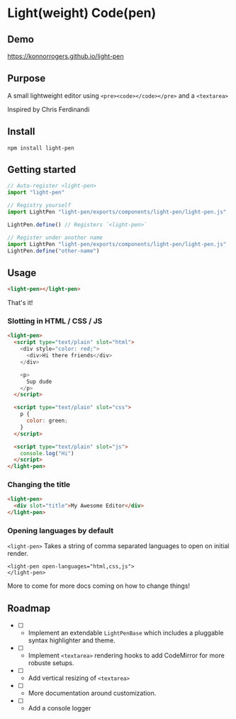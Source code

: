 # Light(weight) Code(pen)

## Demo

<https://konnorrogers.github.io/light-pen>

## Purpose

A small lightweight editor using `<pre><code></code></pre>` and a `<textarea>`

Inspired by Chris Ferdinandi

## Install

```
npm install light-pen
```

## Getting started

```js
// Auto-register <light-pen>
import "light-pen"

// Registry yourself
import LightPen "light-pen/exports/components/light-pen/light-pen.js"

LightPen.define() // Registers `<light-pen>`

// Register under another name
import LightPen "light-pen/exports/components/light-pen/light-pen.js"
LightPen.define("other-name")
```

## Usage

```html
<light-pen></light-pen>
```

That's it!

### Slotting in HTML / CSS / JS

```html
<light-pen>
  <script type="text/plain" slot="html">
    <div style="color: red;">
      <div>Hi there friends</div>
    </div>

    <p>
      Sup dude
    </p>
  </script>

  <script type="text/plain" slot="css">
    p {
      color: green;
    }
  </script>

  <script type="text/plain" slot="js">
    console.log("Hi")
  </script>
</light-pen>
```

### Changing the title

```html
<light-pen>
  <div slot="title">My Awesome Editor</div>
</light-pen>
```

### Opening languages by default

`<light-pen>` Takes a string of comma separated languages to open on initial render.

```
<light-pen open-languages="html,css,js">
</light-pen>
```

More to come for more docs coming on how to change things!

## Roadmap

- [ ] - Implement an extendable `LightPenBase` which includes a pluggable syntax highlighter and theme.
- [ ] - Implement `<textarea>` rendering hooks to add CodeMirror for more robuste setups.
- [ ] - Add vertical resizing of `<textarea>`
- [ ] - More documentation around customization.
- [ ] - Add a console logger
